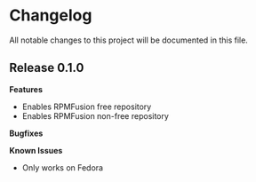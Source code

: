 # Changelog

All notable changes to this project will be documented in this file.

## Release 0.1.0

**Features**
  - Enables RPMFusion free repository
  - Enables RPMFusion non-free repository

**Bugfixes**

**Known Issues**
  - Only works on Fedora

